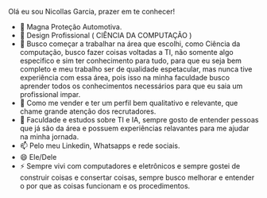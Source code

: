 Olá eu sou Nicollas Garcia, prazer em te conhecer!

- 🔭 Magna Proteção Automotiva.
- 🌱 Design Profissional ( CIÊNCIA DA COMPUTAÇÃO )
- 👯 Busco começar a trabalhar na área que escolhi, como Ciência da computação, busco fazer coisas voltadas a TI, não somente algo especifico e sim ter conhecimento para tudo, para que eu seja bem completo e meu trabalho ser de qualidade espetacular, mas nunca tive experiência com essa área, pois isso na minha faculdade busco aprender todos os conhecimentos necessários para que eu saia um profissional impar.
- 🤔 Como me vender e ter um perfil bem qualitativo e relevante, que chame grande atenção dos recrutadores.
- 💬 Faculdade e estudos sobre TI e IA, sempre gosto de entender pessoas que já são da área e possuem experiências relavantes para me ajudar na minha jornada.
- 📫 Pelo meu Linkedin, Whatsapps e rede sociais.
- 😄 Ele/Dele
- ⚡ Sempre vivi com computadores e eletrônicos e sempre gostei de construir coisas e consertar coisas, sempre busco melhorar e entender o por que as coisas funcionam e os procedimentos.


